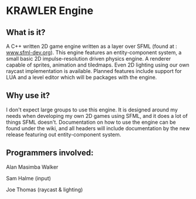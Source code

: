 # KRAWLER Engine

## What is it?
A C++ written 2D game engine written as a layer over SFML (found at : www.sfml-dev.org). This engine features an entity-component system, a small basic 2D impulse-resolution driven physics engine. A renderer capable of sprites, animation and tiledmaps. Even 2D lighting using our own raycast implementation is available. Planned features include support for LUA and a level editor which will be packages with the engine. 

## Why use it?
I don't expect large groups to use this engine. It is designed around my needs when developing my own 2D games using SFML, and it does a lot of things SFML doesn't. Documentation on how to use the engine can be found under the wiki, and all headers will include documentation by the new release featuring out entity-component system.

## Programmers involved: 

Alan Masimba Walker

Sam Halme (input)

Joe Thomas (raycast & lighting) 
